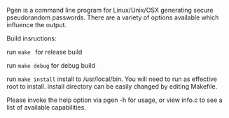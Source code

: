 Pgen is a command line program for Linux/Unix/OSX generating secure pseudorandom passwords. There are a variety of options available which influence the output.



Build insructions:

  run `make `        for release build
  
  run `make debug`   for debug build
  
  run `make install` install to /usr/local/bin. You will need to run as effective root to install.
                     install directory can be easily changed by editing Makefile.

Please invoke the help option via pgen -h for usage, or view info.c to see a list of available capabilities.

